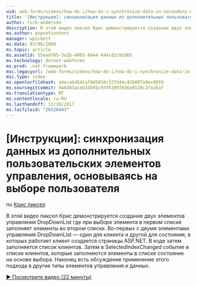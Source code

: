 ```yaml
---
uid: web-forms/videos/how-do-i/how-do-i-synchronize-data-in-secondary-user-controls-based-upon-user-selections
title: '[Инструкции]: синхронизация данных из дополнительных пользовательских элементов управления, основываясь на выборе пользователя | Документы Microsoft'
author: rick-anderson
description: В этой видео пиксел Крис демонстрируется создание двух элементов управления DropDownList где при выборе элемента в первом списке заполняет элементы во втором списке. Первы...
ms.author: aspnetcontent
manager: wpickett
ms.date: 03/06/2009
ms.topic: article
ms.assetid: 55eadf85-3a2b-4993-8444-494cd2c92d65
ms.technology: dotnet-webforms
ms.prod: .net-framework
msc.legacyurl: /web-forms/videos/how-do-i/how-do-i-synchronize-data-in-secondary-user-controls-based-upon-user-selections
msc.type: video
ms.openlocfilehash: a4ecabd641af9d5810cf23344c42b097a0ec00f6
ms.sourcegitcommit: 9a9483aceb34591c97451997036a9120c3fe2baf
ms.translationtype: MT
ms.contentlocale: ru-RU
ms.lasthandoff: 11/10/2017
ms.locfileid: "26526443"
---
```

<a name="how-do-i-synchronize-data-in-secondary-user-controls-based-upon-user-selections"></a>[Инструкции]: синхронизация данных из дополнительных пользовательских элементов управления, основываясь на выборе пользователя
====================
по [Крис пиксел](https://twitter.com/chrispels)

В этой видео пиксел Крис демонстрируется создание двух элементов управления DropDownList где при выборе элемента в первом списке заполняет элементы во втором списке. Во-первых с двумя элементами управления DropDownList — один для клиента и другой для состояния, в которых работает клиент создается страницы ASP.NET. В коде затем заполняется список клиентов. Затем в SelectedIndexChanged событие в списке клиентов, которые заполняются элементы в списке состояние на основе выбора. Наконец есть обсуждение применение этого подхода в другие типы элементов управления и данных.

[&#9654; Посмотрите видео (22 минуты)](https://channel9.msdn.com/Blogs/ASP-NET-Site-Videos/how-do-i-synchronize-data-in-secondary-user-controls-based-upon-user-selections)
